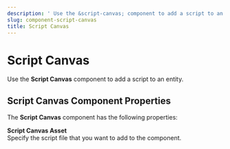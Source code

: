 ```yaml
---
description: ' Use the &script-canvas; component to add a script to an entity in &ALYlong;. '
slug: component-script-canvas
title: Script Canvas
---
```

# Script Canvas<a name="component-script-canvas"></a>

Use the **Script Canvas** component to add a script to an entity\.

## Script Canvas Component Properties<a name="component-script-canvas-properties"></a>

The **Script Canvas** component has the following properties:

**Script Canvas Asset**  
Specify the script file that you want to add to the component\.